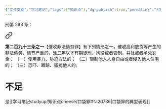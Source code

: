 ```yaml
---
{"文件类别":"学习笔记","tags":["知识点"],"dg-publish":true,"permalink":"/学习笔记studyup/知识点cheese/寻衅滋事罪/","dgPassFrontmatter":true,"noteIcon":"","created":"2024-09-25T10:19:56.409+08:00","updated":"2024-09-30T11:34:00.336+08:00"}
---
```


刑第 293 条：
<div class="transclusion internal-embed is-loaded"><a class="markdown-embed-link" href="////#t293" aria-label="Open link"><svg xmlns="http://www.w3.org/2000/svg" width="24" height="24" viewBox="0 0 24 24" fill="none" stroke="currentColor" stroke-width="2" stroke-linecap="round" stroke-linejoin="round" class="svg-icon lucide-link"><path d="M10 13a5 5 0 0 0 7.54.54l3-3a5 5 0 0 0-7.07-7.07l-1.72 1.71"></path><path d="M14 11a5 5 0 0 0-7.54-.54l-3 3a5 5 0 0 0 7.07 7.07l1.71-1.71"></path></svg></a><div class="markdown-embed">



**第二百九十三条之一**【催收非法债务罪】有下列情形之一，催收高利放贷等产生的非法债务，情节严重的，处三年以下有期徒刑、拘役或者管制，并处或者单处罚金：
（一）使用暴力、胁迫方法的；
（二）限制他人人身自由或者侵入他人住宅的；
（三）恐吓、跟踪、骚扰他人的。 

</div></div>

# 不足
是[[学习笔记studyup/知识点cheese/口袋罪#^a2d736\|口袋罪的典型表现]]